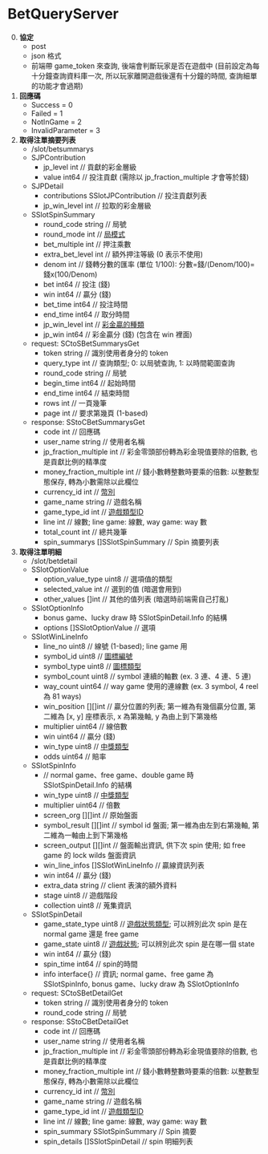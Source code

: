 BetQueryServer
=========================
0. **協定**
	- post
	- json 格式
	- 前端帶 game_token 來查詢, 後端會判斷玩家是否在遊戲中 (目前設定為每十分鐘查詢資料庫一次, 所以玩家離開遊戲後還有十分鐘的時間, 查詢細單的功能才會過期)
0. **回應碼**
	- Success          = 0
	- Failed           = 1
	- NotInGame        = 2
	- InvalidParameter = 3
0. **取得注單摘要列表**
	- /slot/betsummarys
	- SJPContribution
		- jp_level int   // 貢獻的彩金層級
		- value    int64 // 投注貢獻 (需除以 jp_fraction_multiple 才會等於錢)
	- SJPDetail
		- contributions SSlotJPContribution // 投注貢獻列表
		- jp_win_level  int                 // 拉取的彩金層級
	- SSlotSpinSummary
		- round_code      string    // 局號
		- round_mode      int       // <a href="https://github.com/s9256001/digame/blob/master/slot/Slot%E5%B0%81%E5%8C%85.md#局模式">局模式</a>
		- bet_multiple    int       // 押注乘數
		- extra_bet_level int       // 額外押注等級 (0 表示不使用)
		- denom           int       // 錢轉分數的匯率 (單位 1/100): 分數=錢/(Denom/100)=錢x(100/Denom)
		- bet             int64     // 投注 (錢)
		- win             int64     // 贏分 (錢)
		- bet_time        int64     // 投注時間
		- end_time        int64     // 取分時間
		- jp_win_level    int       // <a href="https://github.com/s9256001/digame/blob/master/server/GameCommon%E5%B0%81%E5%8C%85.md#彩金層級">彩金贏的種類</a> 
		- jp_win          int64     // 彩金贏分 (錢) (包含在 win 裡面)
	- request: SCtoSBetSummarysGet
		- token      string // 識別使用者身分的 token
		- query_type int    // 查詢類型; 0: 以局號查詢, 1: 以時間範圍查詢
		- round_code string // 局號
		- begin_time int64  // 起始時間
		- end_time   int64  // 結束時間
		- rows       int    // 一頁幾筆
		- page       int    // 要求第幾頁 (1-based)
	- response: SStoCBetSummarysGet
		- code                    int                // 回應碼
		- user_name               string             // 使用者名稱
		- jp_fraction_multiple    int                // 彩金零頭部份轉為彩金現值要除的倍數, 也是貢獻比例的精準度
		- money_fraction_multiple int                // 錢小數轉整數時要乘的倍數: 以整數型態保存, 轉為小數需除以此欄位
		- currency_id             int                // <a href="https://github.com/s9256001/digame/blob/master/server/GameCommon%E5%B0%81%E5%8C%85.md#幣別">幣別</a> 
		- game_name               string             // 遊戲名稱
		- game_type_id            int                // <a href="https://github.com/s9256001/digame/blob/master/slot/Slot%E5%B0%81%E5%8C%85.md#遊戲類型ID">遊戲類型ID</a>
		- line                    int                // 線數; line game: 線數, way game: way 數
		- total_count             int                // 總共幾筆
		- spin_summarys           []SSlotSpinSummary // Spin 摘要列表
0. **取得注單明細**
	- /slot/betdetail
	- SSlotOptionValue
		- option_value_type uint8 // 選項值的類型
		- selected_value    int   // 選到的值 (暗選會用到)
		- other_values      []int // 其他的值列表 (暗選時前端需自己打亂)
	- SSlotOptionInfo
		- bonus game、lucky draw 時 SSlotSpinDetail.Info 的結構
		- options []SSlotOptionValue // 選項
	- SSlotWinLineInfo
		- line_no      uint8   // 線號 (1-based); line game 用
		- symbol_id    uint8   // <a href="https://github.com/s9256001/digame/blob/master/slot/Slot%E5%B0%81%E5%8C%85.md#圖標編號">圖標編號</a>
		- symbol_type  uint8   // <a href="https://github.com/s9256001/digame/blob/master/slot/Slot%E5%B0%81%E5%8C%85.md#圖標類型">圖標類型</a>
		- symbol_count uint8   // symbol 連續的軸數 (ex. 3 連、4 連、5 連)
		- way_count    uint64  // way game 使用的連線數 (ex. 3 symbol, 4 reel 為 81 ways)
		- win_position [][]int // 贏分位置的列表; 第一維為有幾個贏分位置, 第二維為 [x, y] 座標表示, x 為第幾軸, y 為由上到下第幾格
		- multiplier   uint64  // 線倍數
		- win          uint64  // 贏分 (錢)
		- win_type     uint8   // <a href="https://github.com/s9256001/digame/blob/master/slot/Slot%E5%B0%81%E5%8C%85.md#中獎類型">中獎類型</a>
		- odds         uint64  // 賠率
	- SSlotSpinInfo
		- // normal game、free game、double game 時 SSlotSpinDetail.Info 的結構
		- win_type       uint8              // <a href="https://github.com/s9256001/digame/blob/master/slot/Slot%E5%B0%81%E5%8C%85.md#中獎類型">中獎類型</a>
		- multiplier     uint64             // 倍數
		- screen_org     [][]int            // 原始盤面
		- symbol_result  [][]int            // symbol id 盤面; 第一維為由左到右第幾軸, 第二維為一軸由上到下第幾格
		- screen_output  [][]int            // 盤面輸出資訊, 供下次 spin 使用; 如 free game 的 lock wilds 盤面資訊
		- win_line_infos []SSlotWinLineInfo // 贏線資訊列表
		- win            int64              // 贏分 (錢)
		- extra_data     string             // client 表演的額外資料
		- stage          uint8              // 遊戲階段
		- collection     uint8              // 蒐集資訊
	- SSlotSpinDetail
		- game_state_type uint8       // <a href="https://github.com/s9256001/digame/blob/master/slot/Slot%E5%B0%81%E5%8C%85.md#遊戲狀態類型">遊戲狀態類型</a>; 可以辨別此次 spin 是在 normal game 還是 free game
		- game_state      uint8       // <a href="https://github.com/s9256001/digame/blob/master/slot/Slot%E5%B0%81%E5%8C%85.md#遊戲狀態">遊戲狀態</a>; 可以辨別此次 spin 是在哪一個 state
		- win             int64       // 贏分 (錢)
		- spin_time       int64       // spin的時間
		- info            interface{} // 資訊; normal game、free game 為 SSlotSpinInfo, bonus game、lucky draw 為 SSlotOptionInfo
	- request: SCtoSBetDetailGet
		- token      string // 識別使用者身分的 token
		- round_code string // 局號
	- response: SStoCBetDetailGet
		- code                    int               // 回應碼
		- user_name               string            // 使用者名稱
		- jp_fraction_multiple    int               // 彩金零頭部份轉為彩金現值要除的倍數, 也是貢獻比例的精準度
		- money_fraction_multiple int               // 錢小數轉整數時要乘的倍數: 以整數型態保存, 轉為小數需除以此欄位
		- currency_id             int               // <a href="https://github.com/s9256001/digame/blob/master/server/GameCommon%E5%B0%81%E5%8C%85.md#幣別">幣別</a> 
		- game_name               string            // 遊戲名稱
		- game_type_id            int               // <a href="https://github.com/s9256001/digame/blob/master/slot/Slot%E5%B0%81%E5%8C%85.md#遊戲類型ID">遊戲類型ID</a>
		- line                    int               // 線數; line game: 線數, way game: way 數
		- spin_summary            SSlotSpinSummary  // Spin 摘要
		- spin_details            []SSlotSpinDetail // spin 明細列表